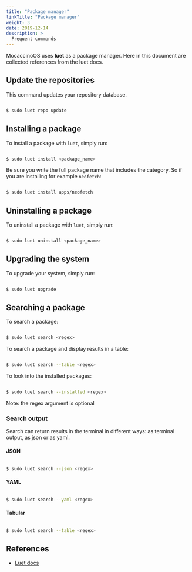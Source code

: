 ```yaml
---
title: "Package manager"
linkTitle: "Package manager"
weight: 3
date: 2019-12-14
description: >
  Frequent commands
---
```


MocaccinoOS uses **luet** as a package manager. Here in this document are collected references from the luet docs.

## Update the repositories

This command updates your repository database.

```bash

$ sudo luet repo update

```

## Installing a package

To install a package with `luet`, simply run:

```bash

$ sudo luet install <package_name>

```
Be sure you write the full package name that includes the category. 
So if you are installing for example `neofetch`:

```bash

$ sudo luet install apps/neofetch

```

## Uninstalling a package

To uninstall a package with `luet`, simply run:

```bash

$ sudo luet uninstall <package_name>

```

## Upgrading the system

To upgrade your system, simply run:

```bash

$ sudo luet upgrade

```

## Searching a package

To search a package:

```bash

$ sudo luet search <regex>

```

To search a package and display results in a table:

```bash

$ sudo luet search --table <regex>

```

To look into the installed packages:

```bash

$ sudo luet search --installed <regex>

```

Note: the regex argument is optional


### Search output

Search can return results in the terminal in different ways: as terminal output, as json or as yaml.

#### JSON

```bash

$ sudo luet search --json <regex>

```

#### YAML

```bash

$ sudo luet search --yaml <regex>

```

#### Tabular


```bash

$ sudo luet search --table <regex>

```

## References

- [Luet docs](https://luet.io/docs/concepts/overview/usage/)
